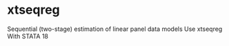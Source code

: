 # xtseqreg
Sequential (two-stage) estimation of linear panel data models Use xtseqreg With STATA 18
